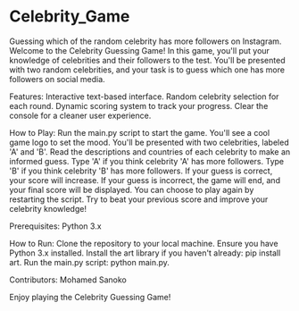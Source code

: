 # Celebrity_Game
Guessing which of the random celebrity has more followers on Instagram.
Welcome to the Celebrity Guessing Game! In this game, you'll put your knowledge of celebrities and their followers to the test. You'll be presented with two random celebrities,
and your task is to guess which one has more followers on social media.

Features:
Interactive text-based interface.
Random celebrity selection for each round.
Dynamic scoring system to track your progress.
Clear the console for a cleaner user experience.

How to Play:
Run the main.py script to start the game.
You'll see a cool game logo to set the mood.
You'll be presented with two celebrities, labeled 'A' and 'B'.
Read the descriptions and countries of each celebrity to make an informed guess.
Type 'A' if you think celebrity 'A' has more followers.
Type 'B' if you think celebrity 'B' has more followers.
If your guess is correct, your score will increase.
If your guess is incorrect, the game will end, and your final score will be displayed.
You can choose to play again by restarting the script.
Try to beat your previous score and improve your celebrity knowledge!

Prerequisites:
Python 3.x

How to Run:
Clone the repository to your local machine.
Ensure you have Python 3.x installed.
Install the art library if you haven't already: pip install art.
Run the main.py script: python main.py.

Contributors:
Mohamed Sanoko

Enjoy playing the Celebrity Guessing Game!
